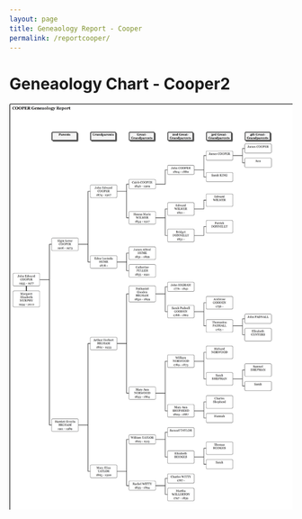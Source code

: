 ```yaml
---
layout: page
title: Geneaology Report - Cooper
permalink: /reportcooper/
---
```

# Geneaology Chart - Cooper2
<img src="/assets/COOPERGeneaologyReportO.png" alt="Cooper Hourglass Chart">
